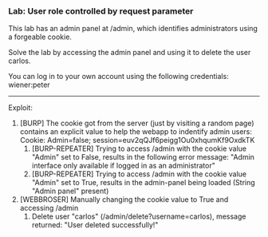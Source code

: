 ### Lab: User role controlled by request parameter

This lab has an admin panel at /admin, which identifies administrators using a forgeable cookie.

Solve the lab by accessing the admin panel and using it to delete the user carlos.

You can log in to your own account using the following credentials: wiener:peter


_____

Exploit:  

1. [BURP] The cookie got from the server (just by visiting a random page) contains an explicit value to help the webapp to indentify admin users: Cookie: Admin=false; session=euv2qQJf6peigg1Ou0xhqumKf9OxdkTK  
    1. [BURP-REPEATER] Trying to access /admin with the cookie value "Admin" set to False, results in the following error message: "Admin interface only available if logged in as an administrator"  
    2. [BURP-REPEATER] Trying to access /admin with the cookie value "Admin" set to True, results in the admin-panel being loaded (String "Admin panel" present)  
2. [WEBBROSER] Manually changing the cookie value to True and accessing /admin  
    1. Delete user "carlos" (/admin/delete?username=carlos), message returned: "User deleted successfully!"  
